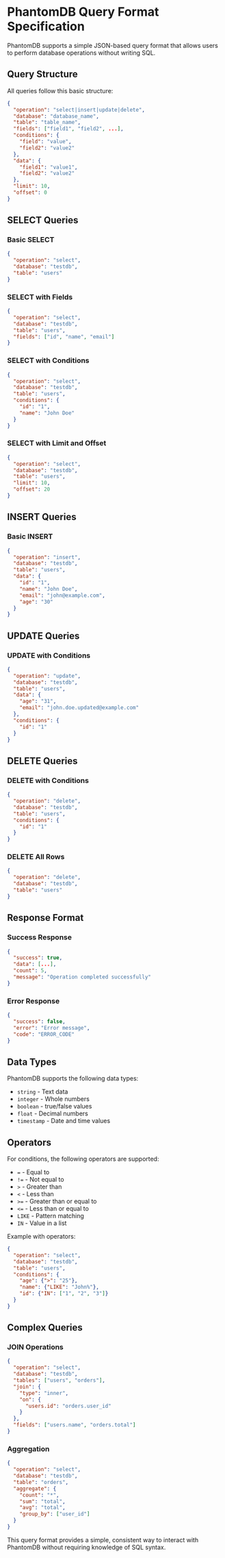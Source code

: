 # PhantomDB Query Format Specification

PhantomDB supports a simple JSON-based query format that allows users to perform database operations without writing SQL.

## Query Structure

All queries follow this basic structure:

```json
{
  "operation": "select|insert|update|delete",
  "database": "database_name",
  "table": "table_name",
  "fields": ["field1", "field2", ...],
  "conditions": {
    "field": "value",
    "field2": "value2"
  },
  "data": {
    "field1": "value1",
    "field2": "value2"
  },
  "limit": 10,
  "offset": 0
}
```

## SELECT Queries

### Basic SELECT

```json
{
  "operation": "select",
  "database": "testdb",
  "table": "users"
}
```

### SELECT with Fields

```json
{
  "operation": "select",
  "database": "testdb",
  "table": "users",
  "fields": ["id", "name", "email"]
}
```

### SELECT with Conditions

```json
{
  "operation": "select",
  "database": "testdb",
  "table": "users",
  "conditions": {
    "id": "1",
    "name": "John Doe"
  }
}
```

### SELECT with Limit and Offset

```json
{
  "operation": "select",
  "database": "testdb",
  "table": "users",
  "limit": 10,
  "offset": 20
}
```

## INSERT Queries

### Basic INSERT

```json
{
  "operation": "insert",
  "database": "testdb",
  "table": "users",
  "data": {
    "id": "1",
    "name": "John Doe",
    "email": "john@example.com",
    "age": "30"
  }
}
```

## UPDATE Queries

### UPDATE with Conditions

```json
{
  "operation": "update",
  "database": "testdb",
  "table": "users",
  "data": {
    "age": "31",
    "email": "john.doe.updated@example.com"
  },
  "conditions": {
    "id": "1"
  }
}
```

## DELETE Queries

### DELETE with Conditions

```json
{
  "operation": "delete",
  "database": "testdb",
  "table": "users",
  "conditions": {
    "id": "1"
  }
}
```

### DELETE All Rows

```json
{
  "operation": "delete",
  "database": "testdb",
  "table": "users"
}
```

## Response Format

### Success Response

```json
{
  "success": true,
  "data": [...],
  "count": 5,
  "message": "Operation completed successfully"
}
```

### Error Response

```json
{
  "success": false,
  "error": "Error message",
  "code": "ERROR_CODE"
}
```

## Data Types

PhantomDB supports the following data types:

- `string` - Text data
- `integer` - Whole numbers
- `boolean` - true/false values
- `float` - Decimal numbers
- `timestamp` - Date and time values

## Operators

For conditions, the following operators are supported:

- `=` - Equal to
- `!=` - Not equal to
- `>` - Greater than
- `<` - Less than
- `>=` - Greater than or equal to
- `<=` - Less than or equal to
- `LIKE` - Pattern matching
- `IN` - Value in a list

Example with operators:

```json
{
  "operation": "select",
  "database": "testdb",
  "table": "users",
  "conditions": {
    "age": {">": "25"},
    "name": {"LIKE": "John%"},
    "id": {"IN": ["1", "2", "3"]}
  }
}
```

## Complex Queries

### JOIN Operations

```json
{
  "operation": "select",
  "database": "testdb",
  "tables": ["users", "orders"],
  "join": {
    "type": "inner",
    "on": {
      "users.id": "orders.user_id"
    }
  },
  "fields": ["users.name", "orders.total"]
}
```

### Aggregation

```json
{
  "operation": "select",
  "database": "testdb",
  "table": "orders",
  "aggregate": {
    "count": "*",
    "sum": "total",
    "avg": "total",
    "group_by": ["user_id"]
  }
}
```

This query format provides a simple, consistent way to interact with PhantomDB without requiring knowledge of SQL syntax.